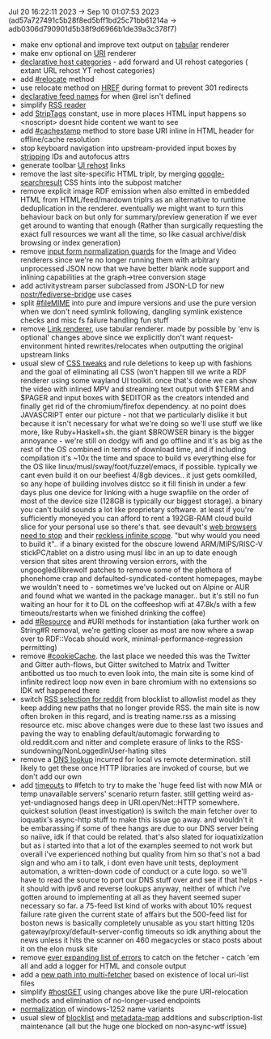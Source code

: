 Jul 20 16:22:11 2023 -> Sep 10 01:07:53 2023 (ad57a727491c5b28f8ed5bff1bd25c71bb61214a -> adb0306d790901d5b38f9d6966b1de39a3c378f7)

- make env optional and improve text output on [tabular](https://gitlab.com/ix/webize/-/blob/13081569080381510456d73fb4983d92b6b7a71a/Formats/CSV.rb#L6) renderer
- make env optional on [URI](https://gitlab.com/ix/webize/-/blob/13081569080381510456d73fb4983d92b6b7a71a/Formats/HTML.rb#L560) renderer
- [declarative host categories](https://gitlab.com/ix/webize/-/blob/13081569080381510456d73fb4983d92b6b7a71a/Formats/Config.rb#L37) - add forward and UI rehost categories ( extant URL rehost YT rehost categories)
- add [#relocate](https://gitlab.com/ix/webize/-/blob/13081569080381510456d73fb4983d92b6b7a71a/Formats/URI.rb#L125) method
- use relocate method on [HREF](https://gitlab.com/ix/webize/-/blob/13081569080381510456d73fb4983d92b6b7a71a/Formats/HTML.rb#L91) during format to prevent 301 redirects
- [declarative feed names](https://gitlab.com/ix/webize/-/blob/13081569080381510456d73fb4983d92b6b7a71a/Formats/Feed.rb#L5) for when @rel isn't defined
- simplify [RSS reader](https://gitlab.com/ix/webize/-/blob/13081569080381510456d73fb4983d92b6b7a71a/Formats/Feed.rb#L52)
- add [StripTags](https://gitlab.com/ix/webize/-/blob/13081569080381510456d73fb4983d92b6b7a71a/Formats/HTML.rb#L19) constant, use in more places HTML input happens so \<noscript\> doesnt hide content we want to see
- add [#cachestamp](https://gitlab.com/ix/webize/-/blob/13081569080381510456d73fb4983d92b6b7a71a/Formats/HTML.rb#L21) method to store base URI inline in HTML header for offline/cache resolution
- stop keyboard navigation into upstream-provided input boxes by [stripping](https://gitlab.com/ix/webize/-/blob/13081569080381510456d73fb4983d92b6b7a71a/Formats/HTML.rb#L76) IDs and autofocus attrs
- generate toolbar [UI rehost](https://gitlab.com/ix/webize/-/blob/13081569080381510456d73fb4983d92b6b7a71a/Formats/HTML.rb#L291) links
- remove the last site-specific HTML triplr, by merging [google-searchresult](https://gitlab.com/ix/webize/-/blob/d9927c3251772ff66399fb2927bd4a7c605a5142/config/scripts/site.rb#L44) CSS hints into the subpost matcher
- remove explicit image RDF emission when also emitted in embedded HTML from HTML/feed/mardown triplrs as an alternative to runtime deduplication in the renderer. eventually we might want to turn this behaviour back on but only for summary/preview generation if we ever get around to wanting that enough (Rather than surgically requesting the exact full resources we want all the time, so like casual archive/disk browsing or index generation)
- remove [input form normalization guards](https://gitlab.com/ix/webize/-/blob/d9927c3251772ff66399fb2927bd4a7c605a5142/Formats/Image.rb#L60) for the Image and Video renderers since we're no longer running them with arbitrary unprocessed JSON now that we have better blank node support and inlining capabilities at the graph->tree conversion stage
- add activitystream parser subclassed from JSON-LD for new [nostr/fediverse-bridge](http://mw.logbook.am/image/mostr.png) use cases
- split [#fileMIME](https://gitlab.com/ix/webize/-/blob/main/Formats/MIME.rb#L20) into pure and impure versions and use the pure version when we don't need symlink following, dangling symlink existence checks and misc fs failure handling fun stuff
- remove [Link renderer](https://gitlab.com/ix/webize/-/blob/d9927c3251772ff66399fb2927bd4a7c605a5142/Formats/Message.rb#L174), use tabular renderer. made by possible by 'env is optional' changes above since we explicitly don't want request-environment hinted rewrites/relocates when outputting the original upstream links
- usual slew of [CSS tweaks](https://gitlab.com/ix/webize/-/blob/main/config/style/site.css?ref_type=heads) and rule deletions to keep up with fashions and the goal of eliminating all CSS (won't happen till we write a RDF renderer using some wayland UI toolkit. once that's done we can show the video with inlined MPV and streaming text output with $TERM and $PAGER and input boxes with $EDITOR as the creators intended and finally get rid of the chromium/firefox dependency. at no point does JAVASCRIPT enter our picture - not that we particularly dislike it but because it isn't necessary for what we're doing so we'll use stuff we like more, like Ruby+Haskell+sh. the giant $BROWSER binary is the bigger annoyance - we're still on dodgy wifi and go offline and it's as big as the rest of the OS combined in terms of download time, and if including compilation it's ~10x the time and space to build vs everything else for the OS like linux/musl/sway/foot/fuzzel/emacs, if possible. typically we cant even build it on our beefiest 4/8gb devices.. it just gets oomkilled, so any hope of building involves distcc so it fill finish in under a few days plus one device for linking with a huge swapfile on the order of most of the device size (128GB is typically our biggest storage). a binary you can't build sounds a lot like proprietary software. at least if you're sufficiently moneyed you can afford to rent a 192GB-RAM cloud build slice for your personal use so there's that. see devault's [web browsers need to stop](https://drewdevault.com/2020/08/13/Web-browsers-need-to-stop.html) and their [reckless infinite scope](https://drewdevault.com/2020/03/18/Reckless-limitless-scope). "but why would you need to build it".. if a binary existed for the obscure lowend ARM/MIPS/RISC-V stickPC/tablet on a distro using musl libc in an up to date enough version that sites arent throwing version errors, with the ungoogled/librewolf patches to remove some of the plethora of phonehome crap and defaulted-syndicated-content homepages, maybe we wouldn't need to - sometimes we've lucked out on Alpine or AUR and found what we wanted in the package manager.. but it's still no fun waiting an hour for it to DL on the coffeeshop wifi at 47.8k/s with a few timeouts/restarts when we finished drinking the coffee)
- add [#Resource](https://gitlab.com/ix/webize/-/blob/main/Formats/URI.rb?ref_type=heads#L111) and #URI methods for instantiation (aka further work on String#R removal, we're getting closer as most are now where a swap over to RDF::Vocab should work, minimal-performance-regression permitting)
- remove [#cookieCache](https://gitlab.com/ix/webize/-/blob/d9927c3251772ff66399fb2927bd4a7c605a5142/Protocols/HTTP.rb#L150). the last place we needed this was the Twitter and Gitter auth-flows, but Gitter switched to Matrix and Twitter antibotted us too much to even look into, the main site is some kind of infinite redirect loop now even in bare chromium with no extensions so IDK wtf happened there
- switch [RSS selection for reddit](https://gitlab.com/ix/webize/-/blob/13081569080381510456d73fb4983d92b6b7a71a/Protocols/HTTP.rb#L200) from blocklist to allowlist model as they keep adding new paths that no longer provide RSS. the main site is now often broken in this regard, and is treating name.rss as a missing resource etc. misc above changes were due to these last two issues and paving the way to enabling default/automagic forwarding to old.reddit.com and nitter and complete erasure of links to the RSS-sundowning/NonLoggedInUser-hating sites
- remove a [DNS lookup](https://gitlab.com/ix/webize/-/blob/d9927c3251772ff66399fb2927bd4a7c605a5142/Protocols/HTTP.rb#L266) incurred for local vs remote determination. still likely to get these once HTTP libraries are invoked of course, but we don't add our own
- add [timeouts](https://gitlab.com/ix/webize/-/blob/13081569080381510456d73fb4983d92b6b7a71a/Protocols/HTTP.rb#L255) to #fetch to try to make the 'huge feed list with now MIA or temp unavailable servers' scenario return faster. still getting weird as-yet-undiagnosed hangs deep in URI.open/Net::HTTP somewhere. quickest solution (least investigation) is switch the main fetcher over to ioquatix's async-http stuff to make this issue go away. and wouldn't it be embarassing if some of thee hangs are due to our DNS server being so naiive, idk if that could be related. that's also slated for ioquatixization but as i started into that a lot of the examples seemed to not work but overall i've experienced nothing but quality from him so that's not a bad sign and who am i to talk, i dont even have unit tests, deployment automation, a written-down code of conduct or a cute logo. so we'll have to read the source to port our DNS stuff over and see if that helps - it should with ipv6 and reverse lookups anyway, neither of which i've gotten around to implementing at all as they havent seemed super necessary so far. a 75-feed list kind of works with about 10% request failure rate given the current state of affairs but the 500-feed list for boston news is basically completely unusable as you start hitting 120s gateway/proxy/default-server-config timeouts so idk anything about the news unless it hits the scanner on 460 megacycles or staco posts about it on the elon musk site
- remove [ever expanding list of errors](https://gitlab.com/ix/webize/-/blob/d9927c3251772ff66399fb2927bd4a7c605a5142/Protocols/HTTP.rb#L417) to catch on the fetcher - catch 'em all and add a logger for HTML and console output
- add a [new path into multi-fetcher](https://gitlab.com/ix/webize/-/blob/13081569080381510456d73fb4983d92b6b7a71a/Protocols/HTTP.rb#L446) based on existence of local uri-list files
- simplify [#hostGET](https://gitlab.com/ix/webize/-/blob/13081569080381510456d73fb4983d92b6b7a71a/Protocols/HTTP.rb#L505) using changes above like the pure URI-relocation methods and elimination of no-longer-used endpoints
- [normalization](https://gitlab.com/ix/webize/-/blob/13081569080381510456d73fb4983d92b6b7a71a/Protocols/HTTP.rb#L542) of windows-1252 name variants
- usual slew of [blocklist](https://gitlab.com/ix/webize/-/tree/13081569080381510456d73fb4983d92b6b7a71a/config/blocklist) and [metadata-map](https://gitlab.com/ix/webize/-/tree/13081569080381510456d73fb4983d92b6b7a71a/config/metadata) additions and subscription-list maintenance (all but the huge one blocked on non-async-wtf issue)
